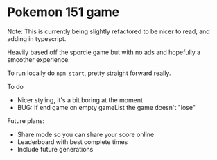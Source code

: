 # Pokemon 151 game

Note: This is currently being slightly refactored to be nicer to read, and adding in typescript.  

Heavily based off the sporcle game but with no ads and hopefully a smoother experience.  

To run locally do `npm start`, pretty straight forward really.

To do
* Nicer styling, it's a bit boring at the moment
* BUG: If end game on empty gameList the game doesn't "lose"

Future plans:
* Share mode so you can share your score online
* Leaderboard with best complete times
* Include future generations
